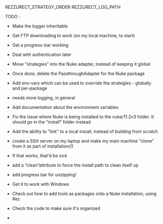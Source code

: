 REZZURECT_STRATEGY_ORDER
REZZURECT_LOG_PATH

TODO :
- Make the logger inheritable
- Get FTP downloading to work (on my local machine, to start)
 - Get a progress-bar working
 - Deal with authentication later
- Move "strategies" into the Nuke adapter, instead of keeping it global
 - Once done, delete the PassthroughAdapter for the Nuke package
 - Add env-vars which can be used to override the strategies - globally and per-package

- needs more logging, in general
- Add documentation about the environment variables
- Fix the issue where Nuke is being installed to the nuke/11.2v3 folder. It
  should go in the "install" folder instead
- Add the ability to "link" to a local install, instead of building from scratch

- create a SSH server on my laptop and make my main machine "clone" from it as part of installation(!)
 - If that works, that'd be sick

- add a “clean”attribute to force the install path to clean itself up
- add progress bar for unzipping!

- Get it to work with Windows

- Check out how to add tools as packages onto a Nuke installation, using Rez
- Check the code to make sure it's organized
- 
